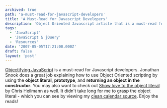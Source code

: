 ```yaml
---
archived: true
path: 'a-must-read-for-javascript-developers'
title: 'A Must-Read for Javascript Developers'
description: 'Object Oriented Javascript article that is a must-read for Javascript Developers'
tags:
  - 'JavaScript'
  - 'JavaScript & jQuery'
  - 'Resources'
date: '2007-05-05T17:21:00.000Z'
draft: false
layout: 'post'
---
```


[Objectifying JavaScript](http://www.digital-web.com/articles/objectifying_javascript/) is a must-read for Javascript developers. Jonathan Snook does a great job explaining how to use Object Oriented scripting by using the **object literal**, **prototype**, and **returning an object in the constructor**. You may also want to check out [Show love to the object literal](https://christianheilmann.com/2006/02/16/show-love-to-the-object-literal/) by Chris Heilmann as well. It didn't take long for me to grasp the object literal - which you can see by viewing my [clean calendar source](https://github.com/1Marc/javascript-clean-calendar). Enjoy the reads!
